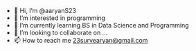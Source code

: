 - 👋 Hi, I’m @aaryanS23
- 👀 I’m interested in programming
- 🌱 I’m currently learning BS in Data Science and Programming
- 💞️ I’m looking to collaborate on ...
- 📫 How to reach me 23survearyan@gmail.com

<!---
aaryanS23/aaryanS23 is a ✨ special ✨ repository because its `README.md` (this file) appears on your GitHub profile.
You can click the Preview link to take a look at your changes.
--->
